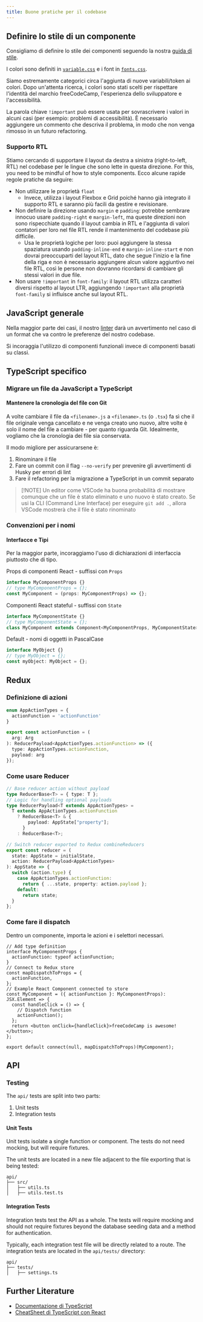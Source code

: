 ```yaml
---
title: Buone pratiche per il codebase
---
```


## Definire lo stile di un componente

Consigliamo di definire lo stile dei componenti seguendo la nostra [guida di stile](https://design-style-guide.freecodecamp.org/).

I colori sono definiti in [`variable.css`](/client/src/components/layouts/variables.css) e i font in [`fonts.css`](/client/src/components/layouts/fonts.css).

Siamo estremamente categorici circa l'aggiunta di nuove variabili/token ai colori. Dopo un'attenta ricerca, i colori sono stati scelti per rispettare l'identità del marchio freeCodeCamp, l'esperienza dello sviluppatore e l'accessibilità.

La parola chiave `!important` può essere usata per sovrascrivere i valori in alcuni casi (per esempio: problemi di accessibilità). È necessario aggiungere un commento che descriva il problema, in modo che non venga rimosso in un futuro refactoring.

### Supporto RTL

Stiamo cercando di supportare il layout da destra a sinistra (right-to-left, RTL) nel codebase per le lingue che sono lette in questa direzione. For this, you need to be mindful of how to style components. Ecco alcune rapide regole pratiche da seguire:

- Non utilizzare le proprietà `float`
  - Invece, utilizza i layout Flexbox e Grid poiché hanno già integrato il supporto RTL e saranno più facili da gestire e revisionare.
- Non definire la direzione usando `margin` e `padding`: potrebbe sembrare innocuo usare `padding-right` e `margin-left`, ma queste direzioni non sono rispecchiate quando il layout cambia in RTL e l'aggiunta di valori contatori per loro nel file RTL rende il mantenimento del codebase più difficile.
  - Usa le proprietà logiche per loro: puoi aggiungere la stessa spaziatura usando `padding-inline-end` e `margin-inline-start` e non dovrai preoccuparti del layout RTL, dato che segue l'inizio e la fine della riga e non è necessario aggiungere alcun valore aggiuntivo nei file RTL, così le persone non dovranno ricordarsi di cambiare gli stessi valori in due file.
- Non usare `!important` in `font-family`: il layout RTL utilizza caratteri diversi rispetto al layout LTR, aggiungendo `!important` alla proprietà `font-family` si influisce anche sul layout RTL.

## JavaScript generale

Nella maggior parte dei casi, il nostro [linter](how-to-setup-freecodecamp-locally#follow-these-steps-to-get-your-development-environment-ready) darà un avvertimento nel caso di un format che va contro le preferenze del nostro codebase.

Si incoraggia l'utilizzo di componenti funzionali invece di componenti basati su classi.

## TypeScript specifico

### Migrare un file da JavaScript a TypeScript

#### Mantenere la cronologia del file con Git

A volte cambiare il file da `<filename>.js` a `<filename>.ts` (o `.tsx`) fa sì che il file originale venga cancellato e ne venga creato uno nuovo, altre volte è solo il nome del file a cambiare - per quanto riguarda Git. Idealmente, vogliamo che la cronologia dei file sia conservata.

Il modo migliore per assicurarsene è:

1. Rinominare il file
2. Fare un commit con il flag `--no-verify` per prevenire gli avvertimenti di Husky per errori di lint
3. Fare il refactoring per la migrazione a TypeScript in un commit separato

> [!NOTE] Un editor come VSCode ha buona probabilità di mostrare comunque che un file è stato eliminato e uno nuovo è stato creato. Se usi la CLI (Command Line Interface) per eseguire `git add .`, allora VSCode mostrerà che il file è stato rinominato

### Convenzioni per i nomi

#### Interfacce e Tipi

Per la maggior parte, incoraggiamo l'uso di dichiarazioni di interfaccia piuttosto che di tipo.

Props di componenti React - suffissi con `Props`

```typescript
interface MyComponentProps {}
// type MyComponentProps = {};
const MyComponent = (props: MyComponentProps) => {};
```

Componenti React stateful - suffissi con `State`

```typescript
interface MyComponentState {}
// type MyComponentState = {};
class MyComponent extends Component<MyComponentProps, MyComponentState> {}
```

Default - nomi di oggetti in PascalCase

```typescript
interface MyObject {}
// type MyObject = {};
const myObject: MyObject = {};
```

<!-- #### Redux Actions -->

<!-- TODO: Once refactored to TS, showcase naming convention for Reducers/Actions and how to type dispatch funcs -->

## Redux

### Definizione di azioni

```typescript
enum AppActionTypes = {
  actionFunction = 'actionFunction'
}

export const actionFunction = (
  arg: Arg
): ReducerPayload<AppActionTypes.actionFunction> => ({
  type: AppActionTypes.actionFunction,
  payload: arg
});
```

### Come usare Reducer

```typescript
// Base reducer action without payload
type ReducerBase<T> = { type: T };
// Logic for handling optional payloads
type ReducerPayload<T extends AppActionTypes> =
  T extends AppActionTypes.actionFunction
    ? ReducerBase<T> & {
        payload: AppState["property"];
      }
    : ReducerBase<T>;

// Switch reducer exported to Redux combineReducers
export const reducer = (
  state: AppState = initialState,
  action: ReducerPayload<AppActionTypes>
): AppState => {
  switch (action.type) {
    case AppActionTypes.actionFunction:
      return { ...state, property: action.payload };
    default:
      return state;
  }
};
```

### Come fare il dispatch

Dentro un componente, importa le azioni e i selettori necessari.

```tsx
// Add type definition
interface MyComponentProps {
  actionFunction: typeof actionFunction;
}
// Connect to Redux store
const mapDispatchToProps = {
  actionFunction,
};
// Example React Component connected to store
const MyComponent = ({ actionFunction }: MyComponentProps): JSX.Element => {
  const handleClick = () => {
    // Dispatch function
    actionFunction();
  };
  return <button onClick={handleClick}>freeCodeCamp is awesome!</button>;
};

export default connect(null, mapDispatchToProps)(MyComponent);
```

<!-- ### Redux Types File -->
<!-- The types associated with the Redux store state are located in `client/src/redux/types.ts`... -->

## API

### Testing

The `api/` tests are split into two parts:

1. Unit tests
2. Integration tests

#### Unit Tests

Unit tests isolate a single function or component. The tests do not need mocking, but will require fixtures.

The unit tests are located in a new file adjacent to the file exporting that is being tested:

```text
api/
├── src/
│   ├── utils.ts
│   ├── utils.test.ts
```

#### Integration Tests

Integration tests test the API as a whole. The tests will require mocking and should not require fixtures beyond the database seeding data and a method for authentication.

Typically, each integration test file will be directly related to a route. The integration tests are located in the `api/tests/` directory:

```text
api/
├── tests/
│   ├── settings.ts
```

## Further Literature

- [Documentazione di TypeScript](https://www.typescriptlang.org/docs/)
- [CheatSheet di TypeScript con React](https://github.com/typescript-cheatsheets/react#readme)
